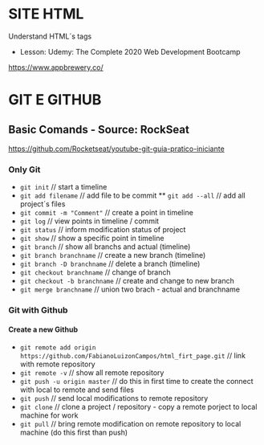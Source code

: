 # SITE HTML

Understand HTML´s tags

- Lesson: Udemy: The Complete 2020 Web Development Bootcamp

https://www.appbrewery.co/


# GIT E GITHUB

## Basic Comands - Source: RockSeat

https://github.com/Rocketseat/youtube-git-guia-pratico-iniciante

### Only Git

* `git init` // start a timeline
* `git add filename` // add file to be commit
** `git add --all` // add all project´s files
* `git commit -m "Comment"` // create a point in timeline
* `git log` // view points in timeline / commit
* `git status` // inform modification status of project
* `git show` // show a specific point in timeline
* `git branch` // show all branchs and actual (timeline)
* `git branch branchname` // create a new branch (timeline)
* `git branch -D branchname` // delete a branch (timeline)
* `git checkout branchname` // change of branch
* `git checkout -b branchname` // create and change to new branch
* `git merge branchname` // union two brach - actual and branchname

### Git with Github

#### Create a new Github

* `git remote add origin https://github.com/FabianoLuizonCampos/html_firt_page.git` // link with remote repository
* `git remote -v` // show all remote repository
* `git push -u origin master` // do this in first time to create the connect with local to remote and send files
* `git push` // send local modifications to remote repository
* `git clone` // clone a project / repository - copy a remote porject to local machine for work 
* `git pull` // bring remote modification on remote repository to local machine (do this first than push)